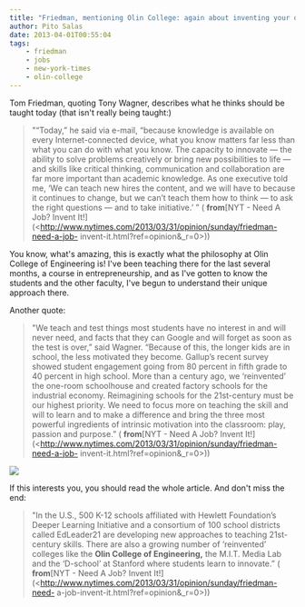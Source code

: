 ```yaml
---
title: "Friedman, mentioning Olin College: again about inventing your own job"
author: Pito Salas
date: 2013-04-01T00:55:04
tags:
    - friedman
    - jobs
    - new-york-times
    - olin-college
---
```




Tom Friedman, quoting Tony Wagner, describes what he thinks should be taught
today (that isn't really being taught:)

> "“Today,” he said via e-mail, “because knowledge is available on every
> Internet-connected device, what you know matters far less than what you can
> do with what you know. The capacity to innovate — the ability to solve
> problems creatively or bring new possibilities to life — and skills like
> critical thinking, communication and collaboration are far more important
> than academic knowledge. As one executive told me, ‘We can teach new hires
> the content, and we will have to because it continues to change, but we
> can’t teach them how to think — to ask the right questions — and to take
> initiative.’ ” ( **from**[NYT - Need A Job? Invent
> It!](<http://www.nytimes.com/2013/03/31/opinion/sunday/friedman-need-a-job-
> invent-it.html?ref=opinion&_r=0>))

You know, what's amazing, this is exactly what the philosophy at Olin College
of Engineering is! I've been teaching there for the last several months, a
course in entrepreneurship, and as I've gotten to know the students and the
other faculty, I've begun to understand their unique approach there.

Another quote:

> "We teach and test things most students have no interest in and will never
> need, and facts that they can Google and will forget as soon as the test is
> over,” said Wagner. “Because of this, the longer kids are in school, the
> less motivated they become. Gallup’s recent survey showed student engagement
> going from 80 percent in fifth grade to 40 percent in high school. More than
> a century ago, we ‘reinvented’ the one-room schoolhouse and created factory
> schools for the industrial economy. Reimagining schools for the 21st-century
> must be our highest priority. We need to focus more on teaching the skill
> and will to learn and to make a difference and bring the three most powerful
> ingredients of intrinsic motivation into the classroom: play, passion and
> purpose.” ( **from**[NYT - Need A Job? Invent
> It!](<http://www.nytimes.com/2013/03/31/opinion/sunday/friedman-need-a-job-
> invent-it.html?ref=opinion&_r=0>))

![](http://upload.wikimedia.org/wikipedia/en/9/9a/Franklinwolinseal.png)

If this interests you, you should read the whole article. And don't miss the
end:

> "In the U.S., 500 K-12 schools affiliated with Hewlett Foundation’s Deeper
> Learning Initiative and a consortium of 100 school districts called
> EdLeader21 are developing new approaches to teaching 21st-century skills.
> There are also a growing number of ‘reinvented’ colleges like the **Olin
> College of Engineering,** the M.I.T. Media Lab and the ‘D-school’ at
> Stanford where students learn to innovate.” ( **from**[NYT - Need A Job?
> Invent It!](<http://www.nytimes.com/2013/03/31/opinion/sunday/friedman-need-
> a-job-invent-it.html?ref=opinion&_r=0>))


